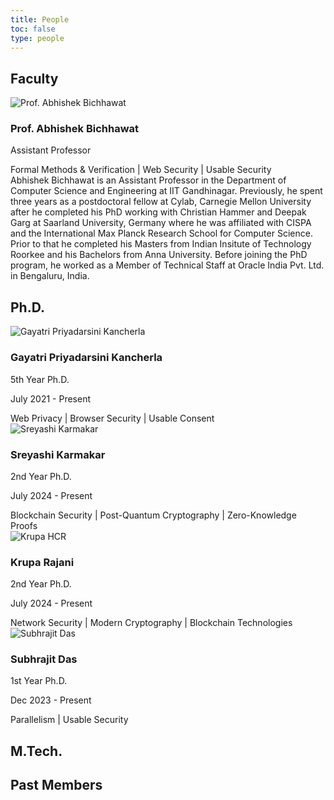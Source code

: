 ```yaml
---
title: People
toc: false
type: people
---
```


<div class="people-section">

<!-- Faculty Section -->
<div class="category-section">
<h2 class="category-title">Faculty</h2>
<div class="faculty-grid">
<div class="person-card faculty-card" style="cursor: pointer; position: relative;">
  <a href="https://abhishek.people.iitgn.ac.in" target="_blank" style="position: absolute; inset: 0; z-index: 1; opacity: 0;" aria-label="Prof. Abhishek Bichhawat's homepage"></a>
  <div class="person-content" style="position: relative; z-index: 2; pointer-events: none;">
    <img src="../images/people/abhishek.jpg" alt="Prof. Abhishek Bichhawat" class="person-image">
    <div class="person-info">
      <h3 class="person-name">Prof. Abhishek Bichhawat</h3>
      <p class="person-title">Assistant Professor</p>
      <div class="research-focus-phrases">
        <span>Formal Methods & Verification</span>
        <span class="research-focus-separator">|</span>
        <span>Web Security</span>
        <span class="research-focus-separator">|</span>
        <span>Usable Security</span>
      </div>
      <div class="person-bio" style="position: relative; z-index: 2; pointer-events: none;">
        Abhishek Bichhawat is an Assistant Professor in the Department of Computer Science and Engineering at IIT Gandhinagar. Previously, he spent three years as a postdoctoral fellow at Cylab, Carnegie Mellon University after he completed his PhD working with Christian Hammer and Deepak Garg at Saarland University, Germany where he was affiliated with CISPA and the International Max Planck Research School for Computer Science. Prior to that he completed his Masters from Indian Insitute of Technology Roorkee and his Bachelors from Anna University. Before joining the PhD program, he worked as a Member of Technical Staff at Oracle India Pvt. Ltd. in Bengaluru, India.
      </div>
    </div>
  </div>
</div>
</div>
</div>

<!-- Ph.D. Section -->
<div class="category-section">
<h2 class="category-title">Ph.D.</h2>
<div class="people-grid">
<div class="person-card" style="cursor: pointer; position: relative;">
  <a href="https://sites.google.com/view/gayatri-priyadarsini/home" target="_blank" style="position: absolute; inset: 0; z-index: 1; opacity: 0;" aria-label="Gayatri Priyadarsini Kancherla's homepage"></a>
  <div class="person-content" style="position: relative; z-index: 2; pointer-events: none;">
    <img src="../images/people/gayatri.jpg" alt="Gayatri Priyadarsini Kancherla" class="person-image">
    <div class="person-info">
      <h3 class="person-name">Gayatri Priyadarsini Kancherla</h3>
      <p class="person-title">5th Year Ph.D.</p>
      <p class="person-period">July 2021 - Present</p>
      <div class="research-focus-phrases">
        <span>Web Privacy</span>
        <span class="research-focus-separator">|</span>
        <span>Browser Security</span>
        <span class="research-focus-separator">|</span>
        <span>Usable Consent</span>
      </div>
    </div>
  </div>
</div>

<div class="person-card" style="cursor: pointer; position: relative;">
  <a href="https://www.linkedin.com/in/sreyashi-karmakar/" target="_blank" style="position: absolute; inset: 0; z-index: 1; opacity: 0;" aria-label="Sreyashi Karmakar's homepage"></a>
  <div class="person-content" style="position: relative; z-index: 2; pointer-events: none;">
    <img src="../images/people/sreyashi.jpg" alt="Sreyashi Karmakar" class="person-image">
    <div class="person-info">
      <h3 class="person-name">Sreyashi Karmakar</h3>
      <p class="person-title">2nd Year Ph.D.</p>
      <p class="person-period">July 2024 - Present</p>
      <div class="research-focus-phrases">
        <span>Blockchain Security</span>
        <span class="research-focus-separator">|</span>
        <span>Post-Quantum Cryptography</span>
        <span class="research-focus-separator">|</span>
        <span>Zero-Knowledge Proofs</span>
      </div>
    </div>
  </div>
</div>

<div class="person-card" style="cursor: pointer; position: relative;">
  <a href="mailto:krupa.shah@iitgn.ac.in" style="position: absolute; inset: 0; z-index: 1; opacity: 0;" aria-label="Email Krupa Rajani"></a>
  <div class="person-content" style="position: relative; z-index: 2; pointer-events: none;">
    <img src="../images/people/default-avatar.svg" alt="Krupa HCR" class="person-image">
    <div class="person-info">
      <h3 class="person-name">Krupa Rajani</h3>
      <p class="person-title">2nd Year Ph.D.</p>
      <p class="person-period">July 2024 - Present</p>
      <div class="research-focus-phrases">
        <span>Network Security</span>
        <span class="research-focus-separator">|</span>
        <span>Modern Cryptography</span>
        <span class="research-focus-separator">|</span>
        <span>Blockchain Technologies</span>
      </div>
    </div>
  </div>
</div>

<div class="person-card" style="cursor: pointer; position: relative;">
  <a href="https://iamsubhrajit10.me/" target="_blank" style="position: absolute; inset: 0; z-index: 1; opacity: 0;" aria-label="Subhrajit Das's homepage"></a>
  <div class="person-content" style="position: relative; z-index: 2; pointer-events: none;">
    <img src="../images/people/subhrajit.jpg" alt="Subhrajit Das" class="person-image">
    <div class="person-info">
      <h3 class="person-name">Subhrajit Das</h3>
      <p class="person-title">1st Year Ph.D.</p>
      <p class="person-period">Dec 2023 - Present</p>
      <div class="research-focus-phrases">
        <span>Parallelism</span>
        <span class="research-focus-separator">|</span>
        <span>Usable Security</span>
      </div>
    </div>
  </div>
</div>
</div>
</div>

<!-- M.Tech. Section -->
<div class="category-section">
<h2 class="category-title">M.Tech.</h2>
<div class="people-grid">
<!-- Add M.Tech. here -->

</div>
</div>

<!-- B.Tech. Section
<div class="category-section">
<h2 class="category-title">B.Tech.</h2>
<div class="people-grid">
<!-- Add B.Tech. here -->
<!-- </div>
</div> --> 

<!-- JRF Section
<div class="category-section">
<h2 class="category-title">JRF</h2>
<div class="people-grid">
<!-- Add JRF here -->
<!-- </div> -->

<!-- Past Members Section -->
<div class="category-section">
<h2 class="category-title">Past Members</h2>
<div class="people-grid">
<!-- Add past members here -->
</div>
</div>

</div>
